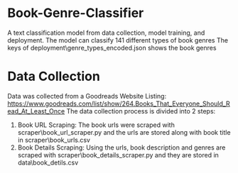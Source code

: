 # Book-Genre-Classifier
A text classification model from data collection, model training, and deployment.
The model can classify 141 different types of book genres
The keys of deployment\genre_types_encoded.json shows the book genres

# Data Collection
Data was collected from a Goodreads Website Listing: https://www.goodreads.com/list/show/264.Books_That_Everyone_Should_Read_At_Least_Once
The data collection process is divided into 2 steps:

1. Book URL Scraping: The book urls were scraped with scraper\book_url_scraper.py and the urls are stored along with book title in scraper\book_urls.csv
2. Book Details Scraping: Using the urls, book description and genres are scraped with scraper\book_details_scraper.py and they are stored in data\book_detils.csv


